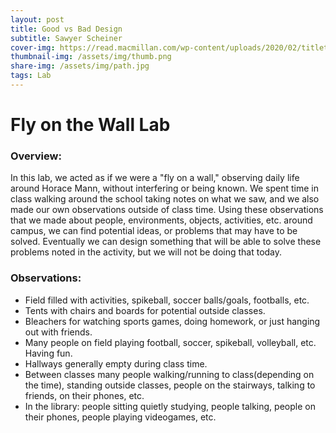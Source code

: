 ```yaml
---
layout: post
title: Good vs Bad Design
subtitle: Sawyer Scheiner
cover-img: https://read.macmillan.com/wp-content/uploads/2020/02/titletreatment_flyonthewall.png
thumbnail-img: /assets/img/thumb.png
share-img: /assets/img/path.jpg
tags: Lab
---
```


# Fly on the Wall Lab

### Overview:
In this lab, we acted as if we were a "fly on a wall," observing daily life around Horace Mann, without interfering or being known. We spent time in class walking around the school taking notes on what we saw, and we also made our own observations outside of class time. Using these observations that we made about people, environments, objects, activities, etc. around campus, we can find potential ideas, or problems that may have to be solved. Eventually we can design something that will be able to solve these problems noted in the activity, but we will not be doing that today. 

### Observations:
- Field filled with activities, spikeball, soccer balls/goals, footballs, etc. 
- Tents with chairs and boards for potential outside classes.
- Bleachers for watching sports games, doing homework, or just hanging out with friends.
- Many people on field playing football, soccer, spikeball, volleyball, etc. Having fun.
- Hallways generally empty during class time.
- Between classes many people walking/running to class(depending on the time), standing outside classes, people on the stairways, talking to friends, on their phones, etc.
- In the library: people sitting quietly studying, people talking, people on their phones, people playing videogames, etc.


